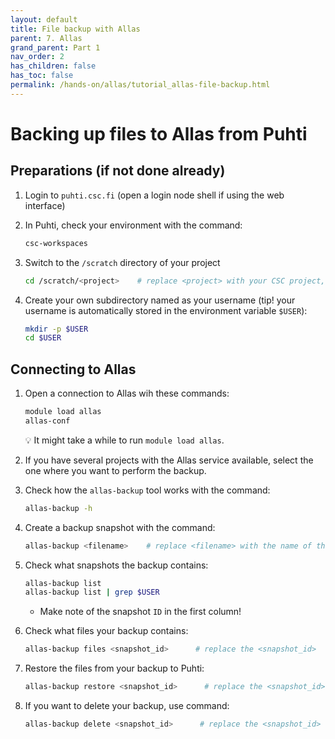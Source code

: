 ```yaml
---
layout: default
title: File backup with Allas
parent: 7. Allas
grand_parent: Part 1
nav_order: 2
has_children: false
has_toc: false
permalink: /hands-on/allas/tutorial_allas-file-backup.html
---
```


# Backing up files to Allas from Puhti

## Preparations (if not done already)

1. Login to `puhti.csc.fi` (open a login node shell if using the web interface)
2. In Puhti, check your environment with the command:

   ```bash
   csc-workspaces
   ```

3. Switch to the `/scratch` directory of your project

   ```bash
   cd /scratch/<project>    # replace <project> with your CSC project, e.g. project_2001234
   ```

4. Create your own subdirectory named as your username (tip! your username is automatically stored in the environment variable `$USER`):

   ```bash
   mkdir -p $USER
   cd $USER
   ```

## Connecting to Allas

1. Open a connection to Allas wih these commands:

   ```bash
   module load allas
   allas-conf 
   ```

   💡 It might take a while to run `module load allas`.

2. If you have several projects with the Allas service available, select the one where you want to perform the backup.
3. Check how the `allas-backup` tool works with the command:

   ```bash
   allas-backup -h
   ```

4. Create a backup snapshot with the command:

   ```bash
   allas-backup <filename>    # replace <filename> with the name of the file that you want to backup
   ```

5. Check what snapshots the backup contains:

   ```bash
   allas-backup list
   allas-backup list | grep $USER
   ```

   - Make note of the snapshot `ID` in the first column!

6. Check what files your backup contains:

   ```bash
   allas-backup files <snapshot_id>      # replace the <snapshot_id>
   ```

7. Restore the files from your backup to Puhti:

   ```bash
   allas-backup restore <snapshot_id>      # replace the <snapshot_id>
   ```

8. If you want to delete your backup, use command:

   ```bash
   allas-backup delete <snapshot_id>      # replace the <snapshot_id>
   ```
